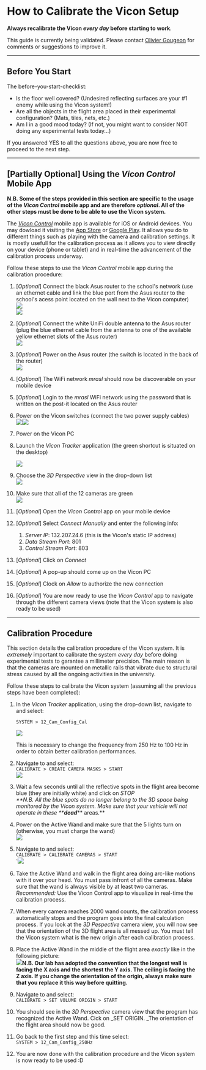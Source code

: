 # How to Calibrate the Vicon Setup

**Always recalibrate the Vicon **_**every day**_** before starting to work**.

This guide is currently being validated. Please contact [Olivier Gougeon](mailto:olivier.gougeon@polymtl.ca) for comments or suggestions to improve it.

---

## Before You Start

The before-you-start-checklist:

* Is the floor well covered? \(Undesired reflecting surfaces are your \#1 enemy while using the Vicon system!\)
* Are all the objects in the flight area placed in their experimental configuration? \(Mats, tiles, nets, etc.\)
* Am I in a good mood today? \(If not, you might want to consider NOT doing any experimental tests today...\)

If you answered YES to all the questions above, you are now free to proceed to the next step.

---

## \[Partially Optional\] Using the _Vicon Control_ Mobile App

**N.B. Some of the steps provided in this section are specific to the usage of the **_**Vicon Control**_** mobile app and are therefore **_**optional**_**. All of the other steps must be done to be able to use the Vicon system.**

The [_Vicon Control_](https://www.vicon.com/products/software/vicon-control) mobile app is available for iOS or Android devices. You may dowload it visiting the [App Store](https://itunes.apple.com/ca/app/vicon-control/id969977655) or [Google Play](https://play.google.com/store/apps/details?id=com.vicon.control). It allows you do to different things such as playing with the camera and calibration settings. It is mostly usefull for the calibration process as it allows you to view directly on your device \(phone or tablet\) and in real-time the advancement of the calibration process underway.

Follow these steps to use the _Vicon Control_ mobile app during the calibration procedure:

1. \[_Optional_\] Connect the black Asus router to the school's network \(use an ethernet cable and link the blue port from the Asus router to the school's acess point located on the wall next to the Vicon computer\)  
   ![](/assets/asus_router_front.jpg)  
   ![](/assets/wall_access_point.jpg)

2. \[_Optional_\] Connect the white UniFi double antenna to the Asus router \(plug the blue ethernet cable from the antenna to one of the available yellow ethernet slots of the Asus router\)  
   ![](/assets/unifi_antenna.jpg)

3. \[_Optional_\] Power on the Asus router \(the switch is located in the back of the router\)  
   ![](/assets/asus_router_back.jpg)

4. \[_Optional_\] The WiFi network _mrasl_ should now be discoverable on your mobile device

5. \[_Optional_\] Login to the _mrasl_ WiFi network using the password that is written on the post-it located on the Asus router

6. Power on the Vicon switches \(connect the two power supply cables\)  
   ![](/assets/poe_switches_front.jpg)![](/assets/poe_switches_back.jpg)

7. Power on the Vicon PC

8. Launch the _Vicon Tracker_ application \(the green shortcut is situated on the desktop\)

   ![](/assets/vicon_shortcut.PNG)

9. Choose the _3D Perspective_ view in the drop-down list  
   ![](/assets/vicon_tracker_3D_perspective.png)

10. Make sure that all of the 12 cameras are green  
    ![](/assets/vicon_tracker_full.png)

11. \[_Optional_\] Open the _Vicon Control_ app on your mobile device

12. \[_Optional_\] Select _Connect Manually_ and enter the following info:  
    1. _Server IP_: 132.207.24.6 \(this is the Vicon's static IP address\)  
    2. _Data Stream Port_: 801  
    3. _Control Stream Port_: 803

13. \[_Optional_\] Click on _Connect_

14. \[_Optional_\] A pop-up should come up on the Vicon PC

15. \[_Optional_\] Clock on _Allow_ to authorize the new connection

16. \[_Optional_\] You are now ready to use the _Vicon Control_ app to navigate through the different camera views \(note that the Vicon system is also ready to be used\)

---

## Calibration Procedure

This section details the calibration procedure of the Vicon system. It is _extremely_ important to calibrate the system _every day_ before doing experimental tests to garantee a millimeter precision. The main reason is that the cameras are mounted on metallic rails that vibrate due to structural stress caused by all the ongoing activities in the university.

Follow these steps to calibrate the Vicon system \(assuming all the previous steps have been completed\):

1. In the _Vicon Tracker_ application, using the drop-down list, navigate to and select:

   ```
   SYSTEM > 12_Cam_Config_Cal
   ```

   ![](/assets/vicon_tracker_100_hz.PNG)

   This is necessary to change the frequency from 250 Hz to 100 Hz in order to obtain better calibration performances.

2. Navigate to and select:  
   `CALIBRATE > CREATE CAMERA MASKS > START`  
   ![](/assets/vicon_tracker_calibration_mask.PNG)

3. Wait a few seconds until all the reflective spots in the flight area become blue \(they are initially white\) and click on _STOP                  
   _**N.B. All the blue spots do no longer belong to the 3D space being monitored by the Vicon system. Make sure that your vehicle will not operate in these **_**dead**_** areas.**

4. Power on the Active Wand and make sure that the 5 lights turn on \(otherwise, you must charge the wand\)  
   ![](/assets/vicon_active_wand.jpg)

5. Navigate to and select:  
   `CALIBRATE > CALIBRATE CAMERAS > START`  
   \`![](/assets/vicon_tracker_calibration_calibrate.PNG)

6. Take the Active Wand and walk in the flight area doing arc-like motions with it over your head. You must pass infront of all the cameras. Make sure that the wand is always visible by at least two cameras.  
   _Recommended:_ Use the Vicon Control app to visualize in real-time the calibration process.

7. When every camera reaches 2000 wand counts, the calibration process automatically stops and the program goes into the final calculation process. If you look at the _3D Pespective_ camera view, you will now see that the orientation of the 3D flight area is all messed up. You must tell the Vicon system what is the new origin after each calibration process.

8. Place the Active Wand in the middle of the flight area _exactly_ like in the following picture:  
   ![](/assets/flight_area.jpg)**N.B. Our lab has adopted the convention that the longest wall is facing the X axis and the shortest the Y axis. The ceiling is facing the Z axis. If you change the orientation of the origin, always make sure that you replace it this way before quitting.**

9. Navigate to and select:  
   `CALIBRATE > SET VOLUME ORIGIN > START`

10. You should see in the _3D Perspective_ camera view that the program has recognized the Active Wand. Cick on _SET ORIGIN. _The orientation of the flight area should now be good.

11. Go back to the first step and this time select:  
    `SYSTEM > 12_Cam_Config_250Hz`

12. You are now done with the calibration procedure and the Vicon system is now ready to be used :D



